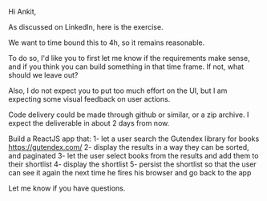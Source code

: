 Hi Ankit,

As discussed on LinkedIn, here is the exercise.

We want to time bound this to 4h, so it remains reasonable.

To do so, I'd like you to first let me know if the requirements make sense, and if you think you can build something in that time frame. If not, what should we leave out?

Also, I do not expect you to put too much effort on the UI, but I am expecting some visual feedback on user actions.

Code delivery could be made through github or similar, or a zip archive. I expect the deliverable in about 2 days from now.


Build a ReactJS app that:
1- let a user search the Gutendex library for books https://gutendex.com/
2- display the results in a way they can be sorted, and paginated
3- let the user select books from the results and add them to their shortlist
4- display the shortlist
5- persist the shortlist so that the user can see it again the next time he fires his browser and go back to the app


Let me know if you have questions.